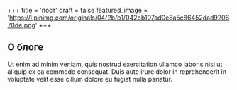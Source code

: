 +++
title = 'пост'
draft = false
featured_image = 'https://i.pinimg.com/originals/04/2b/b1/042bb107ad0c8a5c86452dad920670de.png'
+++

## О блоге

Ut enim ad minim veniam, quis nostrud exercitation ullamco laboris nisi ut aliquip ex ea commodo consequat. Duis aute irure dolor in reprehenderit in voluptate velit esse cillum dolore eu fugiat nulla pariatur.

